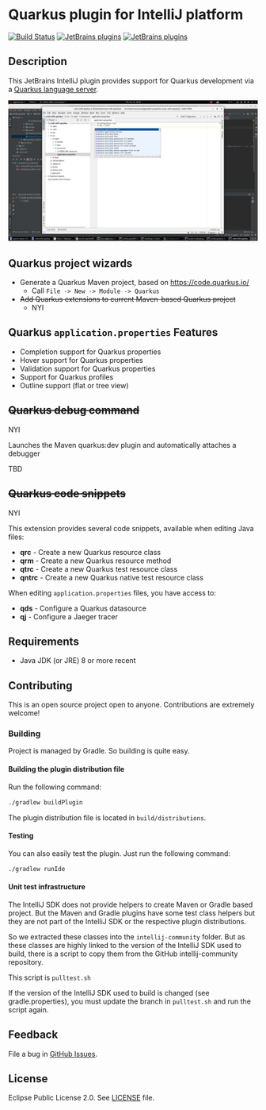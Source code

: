# Quarkus plugin for IntelliJ platform
[plugin-repo]: https://plugins.jetbrains.com/plugin/13234-quarkus
[plugin-version-svg]: https://img.shields.io/jetbrains/plugin/v/13234-quarkus.svg
[plugin-downloads-svg]: https://img.shields.io/jetbrains/plugin/d/13234-quarkus.svg

[![Build Status](https://travis-ci.com/redhat-developer/intellij-openshift-connector.svg?branch=master)](https://travis-ci.com/redhat-developer/intellij-quarkus)
[![JetBrains plugins][plugin-version-svg]][plugin-repo]
[![JetBrains plugins][plugin-downloads-svg]][plugin-repo]


## Description

This JetBrains IntelliJ plugin provides support for Quarkus development via a 
[Quarkus language server](https://github.com/redhat-developer/quarkus-ls/tree/master/quarkus.ls).

![](images/propertiesSupport.png)

## Quarkus project wizards
  * Generate a Quarkus Maven project, based on https://code.quarkus.io/
    - Call `File -> New -> Module -> Quarkus`
  * ~~Add Quarkus extensions to current Maven-based Quarkus project~~
    - NYI

## Quarkus `application.properties` Features
  * Completion support for Quarkus properties
  * Hover support for Quarkus properties
  * Validation support for Quarkus properties 
  * Support for Quarkus profiles
  * Outline support (flat or tree view)

## ~~Quarkus debug command~~
  NYI
  
  Launches the Maven quarkus:dev plugin and automatically attaches a debugger

  TBD
  
## ~~Quarkus code snippets~~
NYI

This extension provides several code snippets, available when editing Java files:

  * **qrc** - Create a new Quarkus resource class
  * **qrm** - Create a new Quarkus resource method
  * **qtrc** - Create a new Quarkus test resource class
  * **qntrc** - Create a new Quarkus native test resource class

When editing `application.properties` files, you have access to:

  * **qds** - Configure a Quarkus datasource
  * **qj** - Configure a Jaeger tracer


## Requirements

  * Java JDK (or JRE) 8 or more recent

        
## Contributing

This is an open source project open to anyone. Contributions are extremely welcome!

### Building

Project is managed by Gradle. So building is quite easy.

#### Building the plugin distribution file

Run the following command:

```sh
./gradlew buildPlugin
```
The plugin distribution file is located in ```build/distributions```.

#### Testing

You can also easily test the plugin. Just run the following command:

```sh
./gradlew runIde
```

#### Unit test infrastructure

The IntelliJ SDK does not provide helpers to create Maven or Gradle based project.
But the Maven and Gradle plugins have some test class helpers but they are not part
of the IntelliJ SDK or the respective plugin distributions.

So we extracted these classes into the ```intellij-community``` folder. But as these
classes are highly linked to the version of the IntelliJ SDK used to build, there is
a script to copy them from the GitHub intellij-community repository.

This script is ```pulltest.sh```

If the version of the IntelliJ SDK used to build is changed (see gradle.properties), you must
update the branch in ```pulltest.sh``` and run the script again.

## Feedback

File a bug in [GitHub Issues](https://github.com/redhat-developer/intellij-quarkus/issues).

## License

Eclipse Public License 2.0.
See [LICENSE](LICENSE) file.